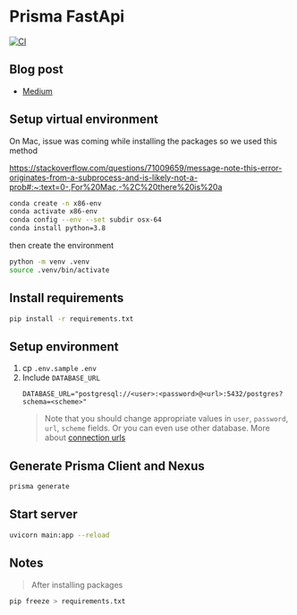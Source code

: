 # Prisma FastApi

[![CI](https://github.com/prisma-korea/prisma-fastapi/actions/workflows/main.yml/badge.svg)](https://github.com/prisma-korea/prisma-fastapi/actions/workflows/main.yml)

## Blog post

- [Medium](https://medium.com/dooboolab/prisma-with-python-and-fastapi-33bf25bb20c0)

## Setup virtual environment

On Mac, issue was coming while installing the packages so we used this method

https://stackoverflow.com/questions/71009659/message-note-this-error-originates-from-a-subprocess-and-is-likely-not-a-prob#:~:text=0-,For%20Mac,-%2C%20there%20is%20a

```sh
conda create -n x86-env
conda activate x86-env
conda config --env --set subdir osx-64
conda install python=3.8
```

then create the environment

```sh
python -m venv .venv
source .venv/bin/activate
```

## Install requirements

```sh
pip install -r requirements.txt
```

## Setup environment

1. cp `.env.sample` `.env`
2. Include `DATABASE_URL`
   ```
   DATABASE_URL="postgresql://<user>:<password>@<url>:5432/postgres?schema=<scheme>"
   ```
   > Note that you should change appropriate values in `user`, `password`, `url`, `scheme` fields. Or you can even use other database. More about [connection urls](https://www.prisma.io/docs/reference/database-connectors/connection-urls)

## Generate Prisma Client and Nexus

```sh
prisma generate
```

## Start server

```sh
uvicorn main:app --reload
```

## Notes

> After installing packages

```sh
pip freeze > requirements.txt
```
